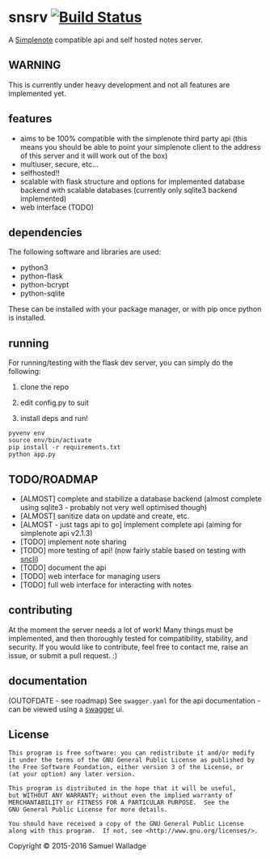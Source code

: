
# snsrv [![Build Status](https://travis-ci.org/swalladge/snsrv.svg?branch=master)](https://travis-ci.org/swalladge/snsrv)

A [Simplenote](http://simplenote.com/) compatible api and self hosted notes server.

## WARNING

This is currently under heavy development and not all features are implemented yet.


## features

- aims to be 100% compatible with the simplenote third party api (this means you should be able to point your simplenote client to the address of this server and it will work out of the box)
- multiuser, secure, etc...
- selfhosted!!
- scalable with flask structure and options for implemented database backend with scalable databases (currently only sqlite3 backend implemented)
- web interface (TODO)

## dependencies 

The following software and libraries are used:

- python3
- python-flask
- python-bcrypt
- python-sqlite

These can be installed with your package manager, or with pip once python is installed.


## running

For running/testing with the flask dev server, you can simply do the following:

1. clone the repo

2. edit config.py to suit

3. install deps and run!

```
pyvenv env
source env/bin/activate
pip install -r requirements.txt
python app.py
```

## TODO/ROADMAP

- [ALMOST] complete and stabilize a database backend 
           (almost complete using sqlite3 - probably not very well optimised though)
- [ALMOST] sanitize data on update and create, etc.
- [ALMOST - just tags api to go] implement complete api (aiming for simplenote api v2.1.3)
- [TODO] implement note sharing
- [TODO] more testing of api! (now fairly stable based on testing with [sncli](https://github.com/swalladge/sncli))
- [TODO] document the api
- [TODO] web interface for managing users
- [TODO] full web interface for interacting with notes


## contributing

At the moment the server needs a lot of work! 
Many things must be implemented, and then thoroughly tested for compatibility, stability, and security.
If you would like to contribute, feel free to contact me, raise an issue, or submit a pull request. :)

## documentation

(OUTOFDATE - see roadmap) 
See `swagger.yaml` for the api documentation - can be viewed using a [swagger](http://swagger.io/) ui.

## License

    This program is free software: you can redistribute it and/or modify
    it under the terms of the GNU General Public License as published by
    the Free Software Foundation, either version 3 of the License, or
    (at your option) any later version.

    This program is distributed in the hope that it will be useful,
    but WITHOUT ANY WARRANTY; without even the implied warranty of
    MERCHANTABILITY or FITNESS FOR A PARTICULAR PURPOSE.  See the
    GNU General Public License for more details.

    You should have received a copy of the GNU General Public License
    along with this program.  If not, see <http://www.gnu.org/licenses/>.


Copyright © 2015-2016 Samuel Walladge
